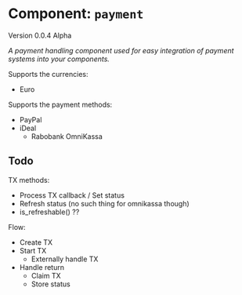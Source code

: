 # Component: `payment`
Version 0.0.4 Alpha

_A payment handling component used for easy integration of payment systems into your components._

Supports the currencies:
* Euro

Supports the payment methods:
* PayPal
* iDeal
  - Rabobank OmniKassa

## Todo

TX methods:
* Process TX callback / Set status
* Refresh status (no such thing for omnikassa though)
* is_refreshable() ??

Flow:
* Create TX
* Start TX
  - Externally handle TX
* Handle return
  - Claim TX
  - Store status
